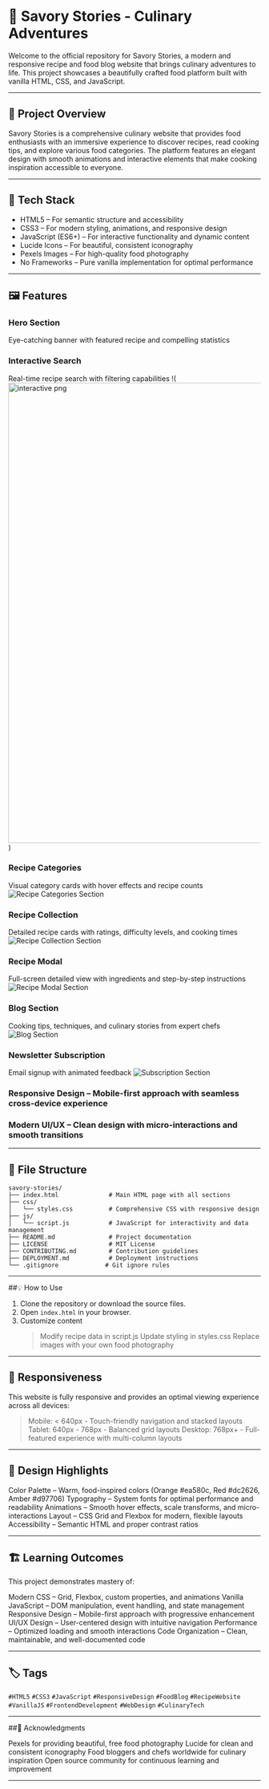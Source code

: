   

# 🍳  Savory Stories - Culinary Adventures

Welcome to the official repository for Savory Stories, a modern and responsive recipe and food blog website that brings culinary adventures to life. This project showcases a beautifully crafted food platform built with vanilla HTML, CSS, and JavaScript.

---

## 📌  Project Overview

Savory Stories is a comprehensive culinary website that provides food enthusiasts with an immersive experience to discover recipes, read cooking tips, and explore various food categories. The platform features an elegant design with smooth animations and interactive elements that make cooking inspiration accessible to everyone.

---

## 🧱 Tech Stack
* HTML5 – For semantic structure and accessibility
* CSS3 – For modern styling, animations, and responsive design
* JavaScript (ES6+) – For interactive functionality and dynamic content
* Lucide Icons – For beautiful, consistent iconography
* Pexels Images – For high-quality food photography
* No Frameworks – Pure vanilla implementation for optimal performance

---

## 🖼️ Features

### Hero Section 
Eye-catching banner with featured recipe and compelling statistics

### Interactive Search
Real-time recipe search with filtering capabilities
!(<img width="1812" height="918" alt="interactive png" src="https://github.com/user-attachments/assets/e55fc539-60f5-438f-8549-fd9cf5a04166" />
)

### Recipe Categories
Visual category cards with hover effects and recipe counts
![Recipe Categories Section](images/recipecategorie.png)

### Recipe Collection
Detailed recipe cards with ratings, difficulty levels, and cooking times
![Recipe Collection Section](images/recipecollection.png)

### Recipe Modal
Full-screen detailed view with ingredients and step-by-step instructions
![Recipe Modal Section](images/recipemodal.png)

### Blog Section
Cooking tips, techniques, and culinary stories from expert chefs
![Blog Section](images/blog.png)

### Newsletter Subscription
Email signup with animated feedback
![Subscription Section](images/subscription.png)

### Responsive Design – Mobile-first approach with seamless cross-device experience

### Modern UI/UX – Clean design with micro-interactions and smooth transitions

---

## 📁 File Structure

```
savory-stories/
├── index.html              # Main HTML page with all sections
├── css/
│   └── styles.css          # Comprehensive CSS with responsive design
├── js/
│   └── script.js           # JavaScript for interactivity and data management
├── README.md               # Project documentation
├── LICENSE                 # MIT License
├── CONTRIBUTING.md         # Contribution guidelines
├── DEPLOYMENT.md           # Deployment instructions
└── .gitignore             # Git ignore rules
```

---

##💡 How to Use

1. Clone the repository or download the source files.
2. Open `index.html` in your browser.
3. Customize content
    > Modify recipe data in script.js
    > Update styling in styles.css
    > Replace images with your own food photography

---


## 📱 Responsiveness

This website is fully responsive and provides an optimal viewing experience across all devices:
  > Mobile: < 640px - Touch-friendly navigation and stacked layouts
  > Tablet: 640px - 768px - Balanced grid layouts
  > Desktop: 768px+ - Full-featured experience with multi-column layouts

---

## 🎨 Design Highlights

Color Palette – Warm, food-inspired colors (Orange #ea580c, Red #dc2626, Amber #d97706)
Typography – System fonts for optimal performance and readability
Animations – Smooth hover effects, scale transforms, and micro-interactions
Layout – CSS Grid and Flexbox for modern, flexible layouts
Accessibility – Semantic HTML and proper contrast ratios

---
## 🏗️ Learning Outcomes

This project demonstrates mastery of:

Modern CSS – Grid, Flexbox, custom properties, and animations
Vanilla JavaScript – DOM manipulation, event handling, and state management
Responsive Design – Mobile-first approach with progressive enhancement
UI/UX Design – User-centered design with intuitive navigation
Performance – Optimized loading and smooth interactions
Code Organization – Clean, maintainable, and well-documented code

---
## 🏷️ Tags

`#HTML5` `#CSS3` `#JavaScript` `#ResponsiveDesign` `#FoodBlog` `#RecipeWebsite` `#VanillaJS` `#FrontendDevelopment` `#WebDesign` `#CulinaryTech`

---

##📣 Acknowledgments

Pexels for providing beautiful, free food photography
Lucide for clean and consistent iconography
Food bloggers and chefs worldwide for culinary inspiration
Open source community for continuous learning and improvement

---
